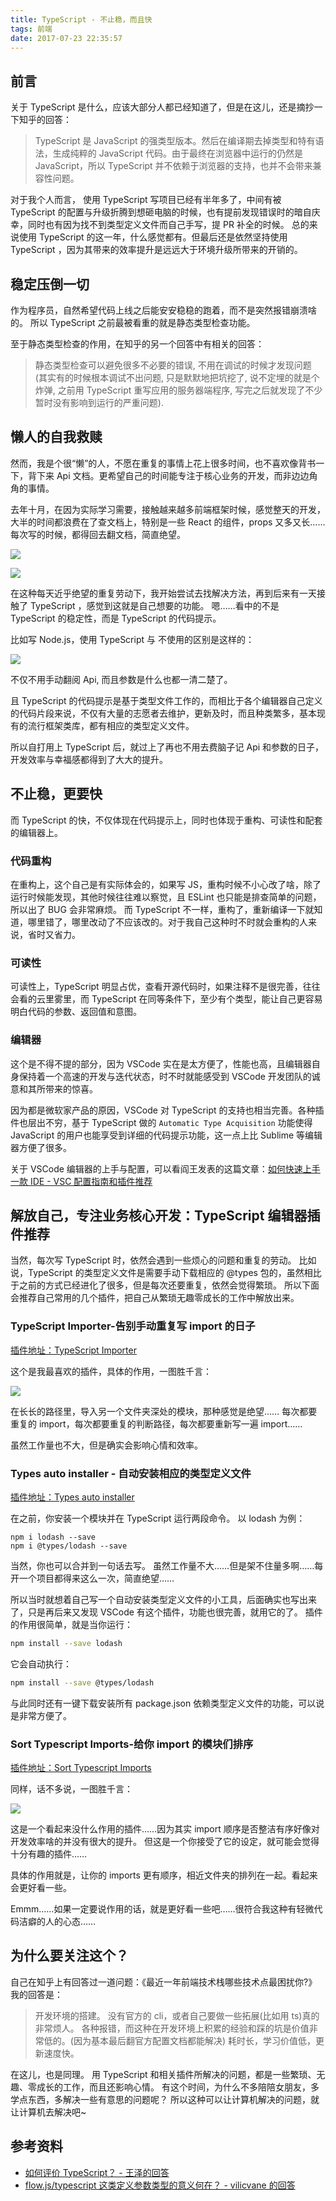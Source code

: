```yaml
---
title: TypeScript - 不止稳，而且快
tags: 前端
date: 2017-07-23 22:35:57
---
```


## 前言

关于 TypeScript 是什么，应该大部分人都已经知道了，但是在这儿，还是摘抄一下知乎的回答：

> TypeScript 是 JavaScript 的强类型版本。然后在编译期去掉类型和特有语法，生成纯粹的 JavaScript 代码。由于最终在浏览器中运行的仍然是 JavaScript，所以 TypeScript 并不依赖于浏览器的支持，也并不会带来兼容性问题。

对于我个人而言， 使用 TypeScript 写项目已经有半年多了，中间有被 TypeScript 的配置与升级折腾到想砸电脑的时候，也有提前发现错误时的暗自庆幸，同时也有因为找不到类型定义文件而自己手写，提 PR 补全的时候。
总的来说使用 TypeScript 的这一年，什么感觉都有。但最后还是依然坚持使用 TypeScript ，因为其带来的效率提升是远远大于环境升级所带来的开销的。

<!-- more -->

## 稳定压倒一切

作为程序员，自然希望代码上线之后能安安稳稳的跑着，而不是突然报错崩溃啥的。
所以 TypeScript 之前最被看重的就是静态类型检查功能。

至于静态类型检查的作用，在知乎的另一个回答中有相关的回答：

> 静态类型检查可以避免很多不必要的错误, 不用在调试的时候才发现问题 (其实有的时候根本调试不出问题, 只是默默地把坑挖了, 说不定埋的就是个炸弹, 之前用 TypeScript 重写应用的服务器端程序, 写完之后就发现了不少暂时没有影响到运行的严重问题).

## 懒人的自我救赎

然而，我是个很“懒”的人，不愿在重复的事情上花上很多时间，也不喜欢像背书一下，背下来 Api 文档。更希望自己的时间能专注于核心业务的开发，而非边边角角的事情。

去年十月，在因为实际学习需要，接触越来越多前端框架时候，感觉整天的开发，大半的时间都浪费在了查文档上，特别是一些 React 的组件，props 又多又长……每次写的时候，都得回去翻文档，简直绝望。

![](/images/2018-03-26-085645.png)

![](/images/2018-03-26-085647.png)

在这种每天近乎绝望的重复劳动下，我开始尝试去找解决方法，再到后来有一天接触了 TypeScript ，感觉到这就是自己想要的功能。
嗯……看中的不是 TypeScript 的稳定性，而是 TypeScript 的代码提示。

比如写 Node.js，使用 TypeScript 与 不使用的区别是这样的：

![](/images/2018-03-26-085648.png)

不仅不用手动翻阅 Api, 而且参数是什么也都一清二楚了。

且 TypeScript 的代码提示是基于类型文件工作的，而相比于各个编辑器自己定义的代码片段来说，不仅有大量的志愿者去维护，更新及时，而且种类繁多，基本现有的流行框架类库，都有相应的类型定义文件。

所以自打用上 TypeScript 后，就过上了再也不用去费脑子记 Api 和参数的日子，开发效率与幸福感都得到了大大的提升。

## 不止稳，更要快

而 TypeScript 的快，不仅体现在代码提示上，同时也体现于重构、可读性和配套的编辑器上。

### 代码重构

在重构上，这个自己是有实际体会的，如果写 JS，重构时候不小心改了啥，除了运行时候能发现，其他时候往往难以察觉，且 ESLint 也只能是排查简单的问题，所以出了 BUG 会非常麻烦。
而 TypeScript 不一样，重构了，重新编译一下就知道，哪里错了，哪里改动了不应该改的。对于我自己这种时不时就会重构的人来说，省时又省力。

### 可读性

可读性上，TypeScript 明显占优，查看开源代码时，如果注释不是很完善，往往会看的云里雾里，而 TypeScript 在同等条件下，至少有个类型，能让自己更容易明白代码的参数、返回值和意图。

### 编辑器

这个是不得不提的部分，因为 VSCode 实在是太方便了，性能也高，且编辑器自身保持着一个高速的开发与迭代状态，时不时就能感受到 VSCode 开发团队的诚意和其所带来的惊喜。

因为都是微软家产品的原因，VSCode 对 TypeScript 的支持也相当完善。各种插件也层出不穷，基于 TypeScript 做的 `Automatic Type Acquisition` 功能使得 JavaScript 的用户也能享受到详细的代码提示功能，这一点上比 Sublime 等编辑器方便了很多。

关于 VSCode 编辑器的上手与配置，可以看阎王发表的这篇文章：[如何快速上手一款 IDE - VSC 配置指南和插件推荐](http://www.barretlee.com/blog/2017/04/21/something-about-vsc/)

## 解放自己，专注业务核心开发：TypeScript 编辑器插件推荐

当然，每次写 TypeScript 时，依然会遇到一些烦心的问题和重复的劳动。
比如说，TypeScript 的类型定义文件是需要手动下载相应的 @types 包的，虽然相比于之前的方式已经进化了很多，但是每次还要重复，依然会觉得繁琐。
所以下面会推荐自己常用的几个插件，把自己从繁琐无趣零成长的工作中解放出来。

### TypeScript Importer-告别手动重复写 import 的日子

[插件地址：TypeScript Importer](https://marketplace.visualstudio.com/items?itemName=pmneo.tsimporter)

这个是我最喜欢的插件，具体的作用，一图胜千言：

![](/images/2018-03-26-085650.gif)

在长长的路径里，导入另一个文件夹深处的模块，那种感觉是绝望……
每次都要重复的 import，每次都要重复的判断路径，每次都要重新写一遍 import……

虽然工作量也不大，但是确实会影响心情和效率。

### Types auto installer - 自动安装相应的类型定义文件

[插件地址：Types auto installer](https://marketplace.visualstudio.com/items?itemName=jvitor83.types-autoinstaller)

在之前，你安装一个模块并在 TypeScript 运行两段命令。
以 lodash 为例：

```shell
npm i lodash --save
npm i @types/lodash --save
```

当然，你也可以合并到一句话去写。
虽然工作量不大……但是架不住量多啊……每开一个项目都得来这么一次，简直绝望……

所以当时就想着自己写一个自动安装类型定义文件的小工具，后面确实也写出来了，只是再后来又发现 VSCode 有这个插件，功能也很完善，就用它的了。
插件的作用很简单，就是当你运行：

```bash
npm install --save lodash
```

它会自动执行：

```bash
npm install --save @types/lodash
```

与此同时还有一键下载安装所有 package.json 依赖类型定义文件的功能，可以说是非常方便了。

### Sort Typescript Imports-给你 import 的模块们排序

[插件地址：Sort Typescript Imports](https://marketplace.visualstudio.com/items?itemName=miclo.sort-typescript-imports)

同样，话不多说，一图胜千言：

![](/images/2018-03-26-085657.gif)

这是一个看起来没什么作用的插件……因为其实 import 顺序是否整洁有序好像对开发效率啥的并没有很大的提升。
但这是一个你接受了它的设定，就可能会觉得十分有趣的插件……

具体的作用就是，让你的 imports 更有顺序，相近文件夹的排列在一起。看起来会更好看一些。

Emmm……如果一定要说作用的话，就是更好看一些吧……很符合我这种有轻微代码洁癖的人的心态……

## 为什么要关注这个？

自己在知乎上有回答过一道问题：《最近一年前端技术栈哪些技术点最困扰你?》
我的回答是：

> 开发环境的搭建。
> 没有官方的 cli，或者自己要做一些拓展(比如用 ts)真的非常烦人。
> 各种报错，而这种在开发环境上积累的经验和踩的坑是价值非常低的。(因为基本最后翻官方配置文档都能解决)
> 耗时长，学习价值低，更新速度快。

在这儿，也是同理。
用 TypeScript 和相关插件所解决的问题，都是一些繁琐、无趣、零成长的工作，而且还影响心情。
有这个时间，为什么不多陪陪女朋友，多学点东西，多解决一些有意思的问题呢？
所以这种可以让计算机解决的问题，就让计算机去解决吧~

## 参考资料

- [如何评价 TypeScript？ - 王泽的回答](https://www.zhihu.com/question/21879449)
- [flow.js/typescript 这类定义参数类型的意义何在？ - vilicvane 的回答](https://www.zhihu.com/question/28016252/answer/39056940)
